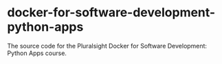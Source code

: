 # docker-for-software-development-python-apps
The source code for the Pluralsight Docker for Software Development: Python Apps course.
